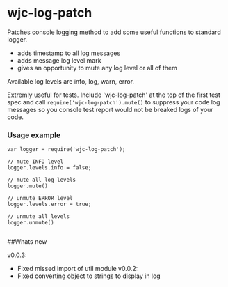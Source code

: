# wjc-log-patch

Patches console logging method to add some useful functions to standard logger.

- adds timestamp to all log messages
- adds message log level mark
- gives an opportunity to mute any log level or all of them

Available log levels are info, log, warn, error.

Extremly useful for tests. Include 'wjc-log-patch' at the top of the first test spec and call `require('wjc-log-patch').mute()` to suppress your code log messages so you console test report would not be breaked logs of your code.

### Usage example

```
var logger = require('wjc-log-patch');

// mute INFO level
logger.levels.info = false;

// mute all log levels
logger.mute()

// unmute ERROR level
logger.levels.error = true;

// unmute all levels
logger.unmute()


```
##Whats new

v0.0.3:
- Fixed missed import of util module
v0.0.2:
- Fixed converting object to strings to display in log

